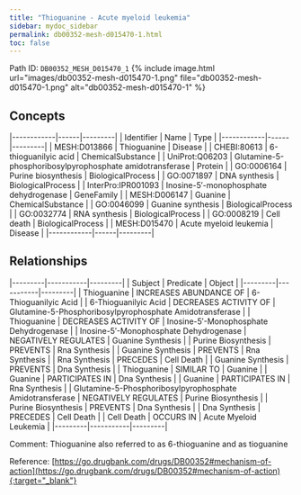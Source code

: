 ```yaml
---
title: "Thioguanine - Acute myeloid leukemia"
sidebar: mydoc_sidebar
permalink: db00352-mesh-d015470-1.html
toc: false 
---
```



Path ID: `DB00352_MESH_D015470_1`
{% include image.html url="images/db00352-mesh-d015470-1.png" file="db00352-mesh-d015470-1.png" alt="db00352-mesh-d015470-1" %}

## Concepts

|------------|------|---------|
| Identifier | Name | Type    |
|------------|------|---------|
| MESH:D013866 | Thioguanine | Disease |
| CHEBI:80613 | 6-thioguanilyic acid | ChemicalSubstance |
| UniProt:Q06203 | Glutamine-5-phosphoribosylpyrophosphate amidotransferase | Protein |
| GO:0006164 | Purine biosynthesis | BiologicalProcess |
| GO:0071897 | DNA synthesis | BiologicalProcess |
| InterPro:IPR001093 | Inosine-5′-monophosphate dehydrogenase | GeneFamily |
| MESH:D006147 | Guanine | ChemicalSubstance |
| GO:0046099 | Guanine synthesis | BiologicalProcess |
| GO:0032774 | RNA synthesis | BiologicalProcess |
| GO:0008219 | Cell death | BiologicalProcess |
| MESH:D015470 | Acute myeloid leukemia | Disease |
|------------|------|---------|

## Relationships

|---------|-----------|---------|
| Subject | Predicate | Object  |
|---------|-----------|---------|
| Thioguanine | INCREASES ABUNDANCE OF | 6-Thioguanilyic Acid |
| 6-Thioguanilyic Acid | DECREASES ACTIVITY OF | Glutamine-5-Phosphoribosylpyrophosphate Amidotransferase |
| Thioguanine | DECREASES ACTIVITY OF | Inosine-5′-Monophosphate Dehydrogenase |
| Inosine-5′-Monophosphate Dehydrogenase | NEGATIVELY REGULATES | Guanine Synthesis |
| Purine Biosynthesis | PREVENTS | Rna Synthesis |
| Guanine Synthesis | PREVENTS | Rna Synthesis |
| Rna Synthesis | PRECEDES | Cell Death |
| Guanine Synthesis | PREVENTS | Dna Synthesis |
| Thioguanine | SIMILAR TO | Guanine |
| Guanine | PARTICIPATES IN | Dna Synthesis |
| Guanine | PARTICIPATES IN | Rna Synthesis |
| Glutamine-5-Phosphoribosylpyrophosphate Amidotransferase | NEGATIVELY REGULATES | Purine Biosynthesis |
| Purine Biosynthesis | PREVENTS | Dna Synthesis |
| Dna Synthesis | PRECEDES | Cell Death |
| Cell Death | OCCURS IN | Acute Myeloid Leukemia |
|---------|-----------|---------|

Comment: Thioguanine also referred to as 6-thioguanine and as tioguanine

Reference: [https://go.drugbank.com/drugs/DB00352#mechanism-of-action](https://go.drugbank.com/drugs/DB00352#mechanism-of-action){:target="_blank"}